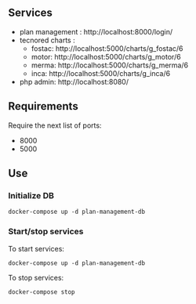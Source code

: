 ## Services

- plan management : http://localhost:8000/login/
- tecnored charts : 
    - fostac: http://localhost:5000/charts/g_fostac/6
    - motor: http://localhost:5000/charts/g_motor/6
    - merma: http://localhost:5000/charts/g_merma/6
    - inca: http://localhost:5000/charts/g_inca/6
- php admin: http://localhost:8080/

## Requirements

Require the next list of ports:

- 8000
- 5000


## Use

### Initialize DB

```
docker-compose up -d plan-management-db
```

### Start/stop services

To start services: 

```
docker-compose up -d plan-management-db
```

To stop services:

```
docker-compose stop
```


